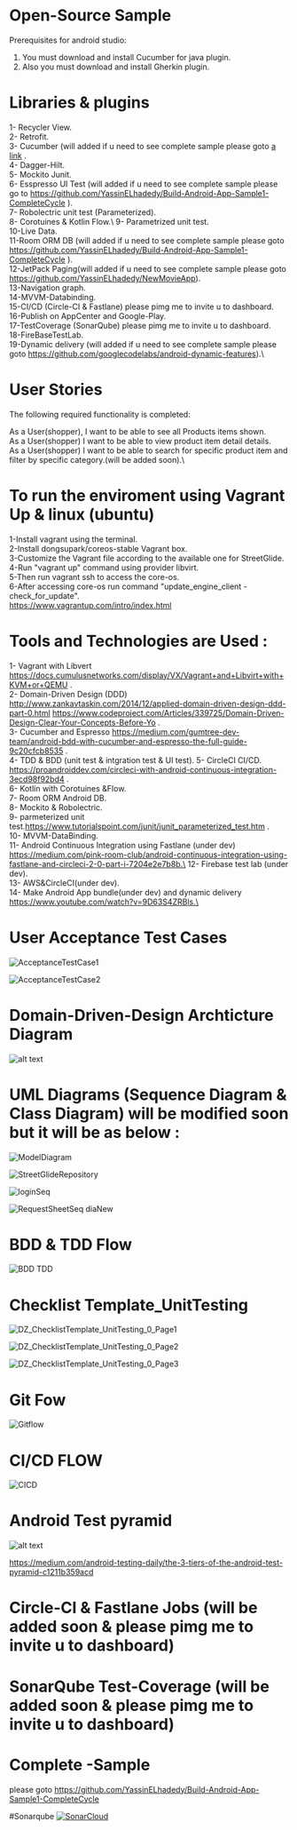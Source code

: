 # Open-Source Sample
Prerequisites for android studio: 
1. You must download and install Cucumber for java plugin.
2. Also you must download and install Gherkin plugin.

# Libraries & plugins 
1- Recycler View.\
2- Retrofit.\
3- Cucumber (will added if u need to see complete sample please goto [a link](https://github.com/YassinELhadedy/Build-Android-App-Sample1-CompleteCycle) .\
4- Dagger-Hilt.\
5- Mockito Junit.\
6- Esspresso UI Test (will added if u need to see complete sample please go to https://github.com/YassinELhadedy/Build-Android-App-Sample1-CompleteCycle ).\
7- Robolectric unit test (Parameterized).\
8- Corotuines & Kotlin Flow.\ 
9- Parametrized unit test.\
10-Live Data.\
11-Room ORM DB (will added if u need to see complete sample please goto https://github.com/YassinELhadedy/Build-Android-App-Sample1-CompleteCycle ).\
12-JetPack Paging(will added if u need to see complete sample please goto https://github.com/YassinELhadedy/NewMovieApp).\
13-Navigation graph.\
14-MVVM-Databinding.\
15-CI/CD (Circle-CI & Fastlane) please pimg me to invite u to dashboard.\
16-Publish on AppCenter and Google-Play.\
17-TestCoverage (SonarQube) please pimg me to invite u to dashboard.\
18-FireBaseTestLab.\
19-Dynamic delivery (will added if u need to see complete sample please goto  https://github.com/googlecodelabs/android-dynamic-features).\

# User Stories
The following required functionality is completed:

As a User(shopper), I want to be able to see all Products items shown.\
As a User(shopper) I want to be able to view product item detail details.\
As a User(shopper) I want to be able to search for specific product item and filter by specific category.(will be added soon).\

 
# To run the enviroment using Vagrant Up & linux (ubuntu)

1-Install vagrant using the terminal.\
2-Install dongsupark/coreos-stable Vagrant box.\
3-Customize the Vagrant file according to the available one for StreetGlide.\
4-Run "vagrant up" command using provider libvirt.\
5-Then run vagrant ssh to access the core-os.\
6-After accessing core-os run command "update_engine_client -check_for_update".\
https://www.vagrantup.com/intro/index.html

# Tools and Technologies are Used :
1- Vagrant with Libvert https://docs.cumulusnetworks.com/display/VX/Vagrant+and+Libvirt+with+KVM+or+QEMU .\
2- Domain-Driven Design (DDD) http://www.zankavtaskin.com/2014/12/applied-domain-driven-design-ddd-part-0.html https://www.codeproject.com/Articles/339725/Domain-Driven-Design-Clear-Your-Concepts-Before-Yo .\
3- Cucumber and Espresso https://medium.com/gumtree-dev-team/android-bdd-with-cucumber-and-espresso-the-full-guide-9c20cfcb8535 .\
4- TDD & BDD (unit test & intgration test & UI test).
5- CircleCI CI/CD. https://proandroiddev.com/circleci-with-android-continuous-integration-3ecd98f92bd4 .\
6- Kotlin with Corotuines &Flow.\
7- Room ORM Android DB.\
8- Mockito & Robolectric.\
9- parmeterized unit test.https://www.tutorialspoint.com/junit/junit_parameterized_test.htm .\
10- MVVM-DataBinding.\
11- Android Continuous Integration using Fastlane (under dev) https://medium.com/pink-room-club/android-continuous-integration-using-fastlane-and-circleci-2-0-part-i-7204e2e7b8b.\
12- Firebase test lab (under dev).\
13- AWS&CircleCI(under dev).\
14- Make Android App bundle(under dev) and dynamic delivery https://www.youtube.com/watch?v=9D63S4ZRBls.\


# User Acceptance Test Cases 
![AcceptanceTestCase1](https://user-images.githubusercontent.com/15185524/60012311-ed6d0700-967b-11e9-8f30-2f4c250017c7.PNG)

![AcceptanceTestCase2](https://user-images.githubusercontent.com/15185524/60012458-489ef980-967c-11e9-8fd8-38a341f0d600.PNG)


# Domain-Driven-Design Archticture Diagram
 ![alt text](http://1.bp.blogspot.com/-f9QYYWLc1Uk/UoKzpDHYkkI/AAAAAAAACA4/OD1bq9MLYFY/s1600/DDD_png_pure.png)

 
 
# UML Diagrams (Sequence Diagram & Class Diagram) will be modified soon but it will be as below :
![ModelDiagram](https://user-images.githubusercontent.com/15185524/60013139-feb71300-967d-11e9-959c-2689ce276207.png)


![StreetGlideRepository](https://user-images.githubusercontent.com/15185524/60013243-42aa1800-967e-11e9-8f32-6774384c7d70.png)


![loginSeq](https://user-images.githubusercontent.com/15185524/60013055-c7e0fd00-967d-11e9-99bb-8876bc9bca7d.png)


![RequestSheetSeq diaNew](https://user-images.githubusercontent.com/15185524/60013190-1f7f6880-967e-11e9-9931-5748a426f9c9.png)


# BDD & TDD Flow  
![BDD TDD](https://user-images.githubusercontent.com/15185524/60012542-813ed300-967c-11e9-9883-9359e7d0efbc.png)


# Checklist Template_UnitTesting

![DZ_ChecklistTemplate_UnitTesting_0_Page1](https://user-images.githubusercontent.com/15185524/60012698-eabee180-967c-11e9-955c-aa356d6960ec.png)


![DZ_ChecklistTemplate_UnitTesting_0_Page2](https://user-images.githubusercontent.com/15185524/60012772-1e017080-967d-11e9-95e6-623ac2450042.png)


![DZ_ChecklistTemplate_UnitTesting_0_Page3](https://user-images.githubusercontent.com/15185524/60012883-5a34d100-967d-11e9-8bca-8d1ca1b4d5ef.png)



# Git Fow 
![Gitflow](https://user-images.githubusercontent.com/15185524/60012960-8b150600-967d-11e9-9b41-fe7f1c51fe9a.png)

# CI/CD FLOW 
![CICD](https://user-images.githubusercontent.com/15185524/60012620-b77c5280-967c-11e9-8a3f-721e7265f82b.png)


# Android Test pyramid 

![alt text](https://cdn-images-1.medium.com/max/1563/1*6M7_pT_2HJR-o-AXgkHU0g.jpeg)

https://medium.com/android-testing-daily/the-3-tiers-of-the-android-test-pyramid-c1211b359acd

# Circle-CI & Fastlane Jobs (will be added soon &  please pimg me to invite u to dashboard)

# SonarQube Test-Coverage (will be added soon & please pimg me to invite u to dashboard)

# Complete -Sample 
 please goto  https://github.com/YassinELhadedy/Build-Android-App-Sample1-CompleteCycle

#Sonarqube
[![SonarCloud](https://sonarcloud.io/images/project_badges/sonarcloud-white.svg)](https://sonarcloud.io/dashboard?id=YassinELhadedy_EcommerceProductApp)
